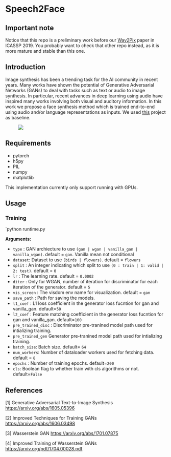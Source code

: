 # Speech2Face

## Important note


Notice that this repo is a preliminary work before our [Wav2Pix](https://imatge-upc.github.io/wav2pix/) paper in ICASSP 2019. You probably want to check that other repo instead, as it is more mature and stable than this one.

## Introduction

Image synthesis has been a trending task for the AI community in recent years. Many works have shown the potential of Generative Adversarial Networks (GANs) to deal with tasks such as text or audio to image synthesis. In particular, recent advances in deep learning using audio have inspired many works involving both visual and auditory information. In this work we propose a face synthesis method which is trained end-to-end using audio and/or language representations as inputs. We used [this](https://github.com/aelnouby/Text-to-Image-Synthesis) project as baseline.

<figure><img src='images/a2i.png'></figure>


## Requirements

- pytorch 
- h5py
- PIL
- numpy
- matplotlib

This implementation currently only support running with GPUs.


## Usage
### Training

`python runtime.py

**Arguments:**
- `type` : GAN archiecture to use `(gan | wgan | vanilla_gan | vanilla_wgan)`. default = `gan`. Vanilla mean not conditional
- `dataset`: Dataset to use `(birds | flowers)`. default = `flowers`
- `split` : An integer indicating which split to use `(0 : train | 1: valid | 2: test)`. default = `0`
- `lr` : The learning rate. default = `0.0002`
- `diter` :  Only for WGAN, number of iteration for discriminator for each iteration of the generator. default = `5`
- `vis_screen` : The visdom env name for visualization. default = `gan`
- `save_path` : Path for saving the models.
- `l1_coef` : L1 loss coefficient in the generator loss fucntion for gan and vanilla_gan. default=`50`
- `l2_coef` : Feature matching coefficient in the generator loss fucntion for gan and vanilla_gan. default=`100`
- `pre_trained_disc` : Discriminator pre-tranined model path used for intializing training.
- `pre_trained_gen` Generator pre-tranined model path used for intializing training.
- `batch_size`: Batch size. default= `64`
- `num_workers`: Number of dataloader workers used for fetching data. default = `8`
- `epochs` : Number of training epochs. default=`200`
- `cls`: Boolean flag to whether train with cls algorithms or not. default=`False`


## References
[1]  Generative Adversarial Text-to-Image Synthesis https://arxiv.org/abs/1605.05396

[2]  Improved Techniques for Training GANs https://arxiv.org/abs/1606.03498

[3]  Wasserstein GAN https://arxiv.org/abs/1701.07875

[4] Improved Training of Wasserstein GANs https://arxiv.org/pdf/1704.00028.pdf

